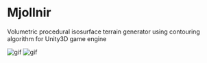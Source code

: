 # Mjollnir
Volumetric procedural isosurface terrain generator using contouring algorithm for Unity3D game engine

![gif](pictures/2.gif)
![gif](pictures/1.gif)
